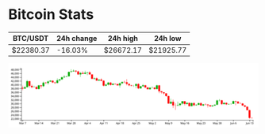 # Bitcoin Stats

BTC/USDT|24h change|24h high|24h low|
|---|---|---|---|
|$22380.37|-16.03%|$26672.17|$21925.77|

<img src="./chart.svg">
